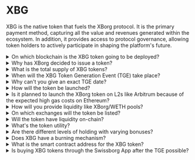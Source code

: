 # XBG

XBG is the native token that fuels the XBorg protocol. It is the primary payment method, capturing all the value and revenues generated within the ecosystem. In addition, it provides access to protocol governance, allowing token holders to actively participate in shaping the platform's future.

<details>

<summary>On which blockchain is the XBG token going to be deployed?</summary>

The XBG token is set to be deployed on the Ethereum blockchain and will be bridged to the Polygon network for enhanced scalability and efficiency. Additionally, a separate allocation of XBG tokens will be set aside for deployment on the Borg chain once it's fully operational. This multi-chain approach ensures broad accessibility and versatility for our token holders.

</details>

<details>

<summary>Why has XBorg decided to issue a token?</summary>

XBorg is deeply committed to fostering a community-centric ecosystem, and our decision to issue a token reflects this commitment. Unlike traditional corporate models that focus on share-based value accrual, all cash flows generated within our ecosystem are redirected to the DAO (Decentralized Autonomous Organization) treasury. This model facilitates more direct community involvement and aligns interests more effectively.

By introducing the XBG token, we create an in-protocol economy where the token serves as the primary means of transaction. This move signals a shift towards a more participatory, community-driven model, wherein every member has a say in the platform's direction and shares in its success. It's an innovative approach that underscores our belief in the transformative potential of decentralized networks.

</details>

<details>

<summary>What is the total supply of XBG tokens?</summary>

The maximum supply of XBG tokens has been set at 1,000,000,000 (1 billion).

</details>

<details>

<summary>When will the XBG Token Generation Event (TGE) take place?</summary>

The TGE will occur towards summer 2024.

</details>

<details>

<summary>Why can't you give an exact TGE date?</summary>

As a team, we believe that the crypto outlook towards the end of 2023 and close to Bitcoin halvings will be positive. The XBorg team is currently engaging in talks with top-tier exchanges, whose opinions hold considerable weight in determining the ideal timing for token listing. It's important to note that launching a token during periods of uncertain liquidity and interest in alternative coins can pose a risk.

In addition, we recognize that a token's value lies in the strength of the ecosystem it operates in. Therefore, our goal is to cultivate a user base of at least 100,000 prior to launching the token.

Looking ahead, our team is optimistic about the crypto market's potential towards the end of 2023, particularly in light of upcoming Bitcoin halvings.

</details>

<details>

<summary>How will the token be launched?</summary>

We plan to release the token via a Balancer Liquidity Bootstrapping Pool. Please note that this may change as per exchange requirements and market conditions.

</details>

<details>

<summary>Is it planned to launch the XBorg token on L2s like Arbitrum because of the expected high gas costs on Ethereum?</summary>

Yes, the token will be launched on ETH as the primary market and bridged on Polygon and, eventually, other L2s.

</details>

<details>

<summary>How will you provide liquidity like XBorg/WETH pools?</summary>

5% of the seed round capital and a meaningful portion of the public sale will be put as liquidity in AMMs.

</details>

<details>

<summary>On which exchanges will the token be listed?</summary>

We are entertaining discussing with the following parties.

_Tier 1 exchanges:_

* Binance
* Coinbase

_and Tier 2 exchanges:_

* Kraken
* OKX
* ByBit
* Kucoin

While certain discussions have progressed further than others, we are unable to confirm any exchange listings due to the existence of non-disclosure agreements surrounding certain discussions.

</details>

<details>

<summary>Will the token have liquidity on-chain?</summary>

Yes, a uniswap pool on the Ethereum network (quickswap for Polygon) will be made available and XBorg will seed the initial liquidity. We will further incentivize third-party liquidity provisions with LP rewards. 5% of the seed round capital and a meaningful portion of the public sale will be put as liquidity in AMMs.

</details>

<details>

<summary>What's the token utility?</summary>

The XBG token plays a crucial role in the network, serving as the primary means of payment, governance, and protocol incentives.

**In-app payments & Platform fees**

XBG is the primary method of payment and transactions across the protocol, which is subject to certain fees. For Web2 users preferring fiat payment, XBorg acquires the equivalent of XBG tokens on the open market. The list of fees collected via the protocol can be found on the slide: Protocol Sustainability & Revenue. Those fees are charged in XBG.

**Governance**

The XBG token is used for governance actions in the XBorg DAO upon the Token Generation Event. XBG token holders have the ability to vote on key decisions regarding the development of the protocol.

**Staking**

50% of the fees and revenues paid in XBG are designated for the staking reward pool. The amount of staking rewards received is determined by the duration of the lockup period and the individual's status within the protocol.

**Protocol Access**

Some functionalities and utilities of the protocol are subject to access restrictions based on the quantity of XBG held and the user's status within the protocol.

</details>

<details>

<summary>Are there different levels of holding with varying bonuses?</summary>

Currently, possessing XBG tokens does not confer any particular level; however, it should be noted that access to certain features will be predicated upon the quantity of XBG held in one's possession.

</details>

<details>

<summary>Does XBG have a burning mechanism?</summary>

Currently, 50% of revenues are allocated to staking yield whilst the remainder is allocated to the treasury. The governance could decide the exact revenue split and allocate a portion for a burn mechanism.

</details>

<details>

<summary>What is the smart contract address for the XBG token?</summary>

The contract of the XBG token hasn't been deployed on testnet or mainnet. There are, thus, no contract addresses available.

</details>

<details>

<summary>Is buying XBG tokens through the Swissborg App after the TGE possible?</summary>

It's very likely. In order to be listed on SwissBorg, the XBG token needs to be listed on either Kraken, Binance or LBank.

</details>
